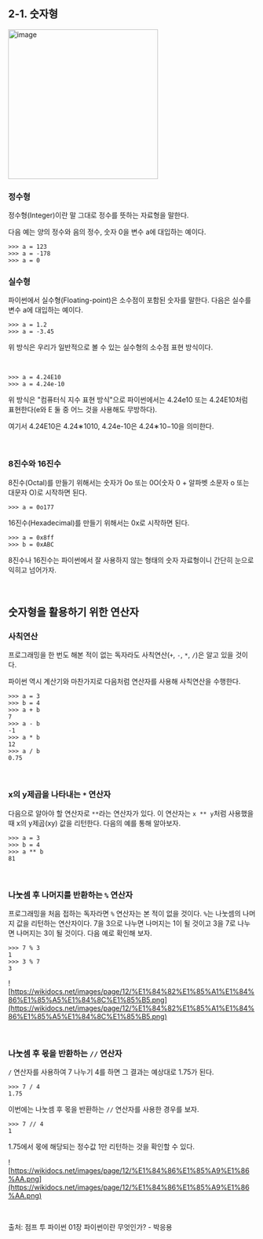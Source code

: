 ## 2-1. 숫자형
<img width="305" alt="image" src="https://user-images.githubusercontent.com/72433598/205498373-e47a0c2a-cf52-4120-bed9-849ccc79b187.png">

### **정수형**

정수형(Integer)이란 말 그대로 정수를 뜻하는 자료형을 말한다. 

다음 예는 양의 정수와 음의 정수, 숫자 0을 변수 a에 대입하는 예이다.

```
>>> a = 123
>>> a = -178
>>> a = 0
```

### **실수형**

파이썬에서 실수형(Floating-point)은 소수점이 포함된 숫자를 말한다. 다음은 실수를 변수 a에 대입하는 예이다.

```
>>> a = 1.2
>>> a = -3.45
```

위 방식은 우리가 일반적으로 볼 수 있는 실수형의 소수점 표현 방식이다.

<br>

```
>>> a = 4.24E10
>>> a = 4.24e-10
```

위 방식은 "컴퓨터식 지수 표현 방식"으로 파이썬에서는 4.24e10 또는 4.24E10처럼 표현한다(e와 E 둘 중 어느 것을 사용해도 무방하다). 

여기서 4.24E10은 4.24∗1010, 4.24e-10은 4.24∗10−10을 의미한다.

<br>

### **8진수와 16진수**

8진수(Octal)를 만들기 위해서는 숫자가 0o 또는 0O(숫자 0 + 알파벳 소문자 o 또는 대문자 O)로 시작하면 된다.

```
>>> a = 0o177
```

16진수(Hexadecimal)를 만들기 위해서는 0x로 시작하면 된다.

```
>>> a = 0x8ff
>>> b = 0xABC
```

8진수나 16진수는 파이썬에서 잘 사용하지 않는 형태의 숫자 자료형이니 간단히 눈으로 익히고 넘어가자.

<br>

## **숫자형을 활용하기 위한 연산자**

### **사칙연산**

프로그래밍을 한 번도 해본 적이 없는 독자라도 사칙연산(`+`, `-`, `*`, `/`)은 알고 있을 것이다. 

파이썬 역시 계산기와 마찬가지로 다음처럼 연산자를 사용해 사칙연산을 수행한다.

```
>>> a = 3
>>> b = 4
>>> a + b
7
>>> a - b
-1
>>> a * b
12
>>> a / b
0.75
```

<br>

### **x의 y제곱을 나타내는 `*` 연산자**

다음으로 알아야 할 연산자로 `**`라는 연산자가 있다. 이 연산자는 `x ** y`처럼 사용했을 때 x의 y제곱(xy) 값을 리턴한다. 다음의 예를 통해 알아보자.

```
>>> a = 3
>>> b = 4
>>> a ** b
81
```

<br>

### **나눗셈 후 나머지를 반환하는 `%` 연산자**

프로그래밍을 처음 접하는 독자라면 `%` 연산자는 본 적이 없을 것이다. `%`는 나눗셈의 나머지 값을 리턴하는 연산자이다. 7을 3으로 나누면 나머지는 1이 될 것이고 3을 7로 나누면 나머지는 3이 될 것이다. 다음 예로 확인해 보자.

```
>>> 7 % 3
1
>>> 3 % 7
3
```

![https://wikidocs.net/images/page/12/%E1%84%82%E1%85%A1%E1%84%86%E1%85%A5%E1%84%8C%E1%85%B5.png](https://wikidocs.net/images/page/12/%E1%84%82%E1%85%A1%E1%84%86%E1%85%A5%E1%84%8C%E1%85%B5.png)

<br>

### **나눗셈 후 몫을 반환하는 `//` 연산자**

`/` 연산자를 사용하여 7 나누기 4를 하면 그 결과는 예상대로 1.75가 된다.

```
>>> 7 / 4
1.75

```

이번에는 나눗셈 후 몫을 반환하는 `//` 연산자를 사용한 경우를 보자.

```
>>> 7 // 4
1

```

1.75에서 몫에 해당되는 정수값 1만 리턴하는 것을 확인할 수 있다.

![https://wikidocs.net/images/page/12/%E1%84%86%E1%85%A9%E1%86%AA.png](https://wikidocs.net/images/page/12/%E1%84%86%E1%85%A9%E1%86%AA.png)

<br>

출처: 점프 투 파이썬 01장 파이썬이란 무엇인가? - 박응용
